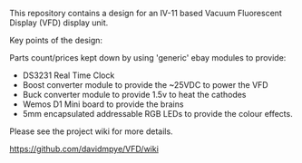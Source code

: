 This repository contains a design for an IV-11 based Vacuum Fluorescent Display (VFD) display unit.

Key points of the design:

Parts count/prices kept down by using 'generic' ebay modules to provide:

* DS3231 Real Time Clock
* Boost converter module to provide the ~25VDC to power the VFD
* Buck converter module to provide 1.5v to heat the cathodes
* Wemos D1 Mini board to provide the brains
* 5mm encapsulated addressable RGB LEDs to provide the colour effects.

Please see the project wiki for more details.

https://github.com/davidmpye/VFD/wiki
